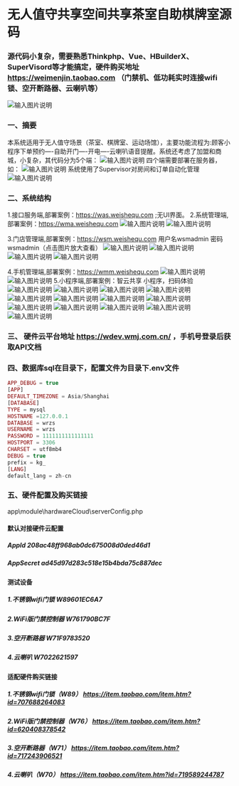 # 无人值守共享空间共享茶室自助棋牌室源码
### 源代码小复杂，需要熟悉Thinkphp、Vue、HBuilderX、SuperVisord等才能搞定，硬件购买地址 https://weimenjin.taobao.com （门禁机、低功耗实时连接wifi锁、空开断路器、云喇叭等）

![输入图片说明](images/image.png)

### 一、摘要
本系统适用于无人值守场景（茶室、棋牌室、运动场馆），主要功能流程为:顾客小程序下单预约—-自助开门—-开电—-云喇叭语音提醒。系统还考虑了加盟和商城，小复杂，其代码分为5个端：
![输入图片说明](images/image1.png)
四个端需要部署在服务器，如：
![输入图片说明](images/image2.png)
系统使用了Supervisor对房间和订单自动化管理
![输入图片说明](images/image3.png)

### 二、系统结构
1.接口服务端,部署案例：https://was.weishequ.com ;无UI界面。
2.系统管理端,部署案例：https://wma.weishequ.com
![输入图片说明](images/image4.png)
![输入图片说明](images/image5.png)

3.门店管理端,部署案例：https://wsm.weishequ.com 用户名wsmadmin 密码wsmadmin（点击图片放大查看）
![输入图片说明](images/image6.png)
![输入图片说明](images/image7.png)
![输入图片说明](images/image8.png)
![输入图片说明](images/image9.png)

4.手机管理端,部署案例：https://wmm.weishequ.com
![输入图片说明](images/image10.png)
![输入图片说明](images/image11.png)
5.小程序端,部署案例：智云共享 小程序，扫码体验
![输入图片说明](images/image12.png)
![输入图片说明](images/image13.png)
![输入图片说明](images/image14.png)
![输入图片说明](images/image15.png)
![输入图片说明](images/image16.png)
![输入图片说明](images/image17.png)
![输入图片说明](images/image18.png)
![输入图片说明](images/image19.png)
![输入图片说明](images/image20.png)
![输入图片说明](images/image21.png)
![输入图片说明](images/image22.png)
![输入图片说明](images/image23.png)
![输入图片说明](images/image24.png)
### 三、 硬件云平台地址 https://wdev.wmj.com.cn/ ，手机号登录后获取API文档
### 四、数据库sql在目录下，配置文件为目录下.env文件

```php 
APP_DEBUG = true
[APP]
DEFAULT_TIMEZONE = Asia/Shanghai
[DATABASE]
TYPE = mysql
HOSTNAME =127.0.0.1
DATABASE = wrzs
USERNAME = wrzs
PASSWORD = 1111111111111111
HOSTPORT = 3306
CHARSET = utf8mb4
DEBUG = true
prefix = kg_
[LANG]
default_lang = zh-cn
```
### 五、硬件配置及购买链接

app\module\hardwareCloud\serverConfig.php
#### 默认对接硬件云配置
##### AppId 208ac48ff968ab0dc675008d0ded46d1
##### AppSecret ad45d97d283c518e15b4bda75c887dec

#### 测试设备
##### 1.不锈钢wifi门锁     W89601EC6A7
##### 2.WiFi版门禁控制器   W761790BC7F
##### 3.空开断路器 W71F9783520
##### 4.云喇叭 W7022621597


#### 适配硬件购买链接
##### 1.不锈钢wifi门锁（W89） https://item.taobao.com/item.htm?id=707688264083

##### 2.WiFi版门禁控制器（W76）  https://item.taobao.com/item.htm?id=620408378542

##### 3.空开断路器（W71） https://item.taobao.com/item.htm?id=717243906521

##### 4.云喇叭（W70） https://item.taobao.com/item.htm?id=719589244787
